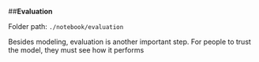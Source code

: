 ##**Evaluation**

Folder path: `./notebook/evaluation`

Besides modeling, evaluation is another important step. For people
                                                to trust the model, they must see how it performs